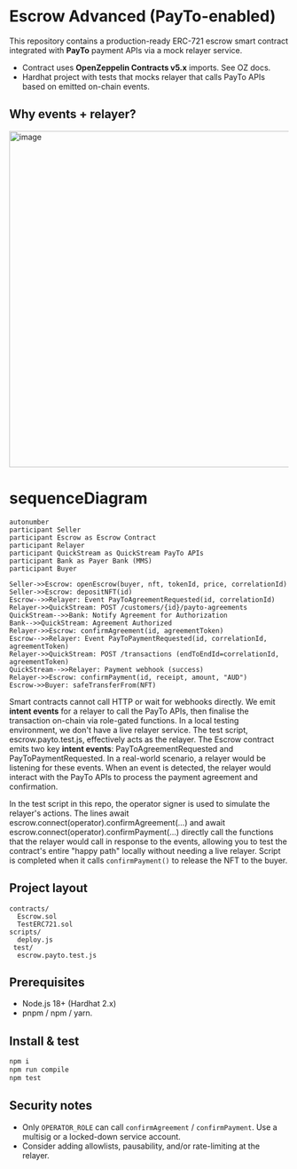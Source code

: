 
# Escrow Advanced (PayTo-enabled)

This repository contains a production-ready ERC-721 escrow smart contract integrated with **PayTo** payment APIs via a mock relayer service.

- Contract uses **OpenZeppelin Contracts v5.x** imports. See OZ docs.  
- Hardhat project with tests that mocks relayer that calls PayTo APIs based on emitted on-chain events.

## Why events + relayer?

<img width="1890" height="606" alt="image" src="https://github.com/user-attachments/assets/484db5e6-ff6f-41d8-91a5-a0c0ed5e6912" />

# sequenceDiagram
    autonumber
    participant Seller
    participant Escrow as Escrow Contract
    participant Relayer
    participant QuickStream as QuickStream PayTo APIs
    participant Bank as Payer Bank (MMS)
    participant Buyer

    Seller->>Escrow: openEscrow(buyer, nft, tokenId, price, correlationId)
    Seller->>Escrow: depositNFT(id)
    Escrow-->>Relayer: Event PayToAgreementRequested(id, correlationId)
    Relayer->>QuickStream: POST /customers/{id}/payto-agreements
    QuickStream-->>Bank: Notify Agreement for Authorization
    Bank-->>QuickStream: Agreement Authorized
    Relayer->>Escrow: confirmAgreement(id, agreementToken)
    Escrow-->>Relayer: Event PayToPaymentRequested(id, correlationId, agreementToken)
    Relayer->>QuickStream: POST /transactions (endToEndId=correlationId, agreementToken)
    QuickStream-->>Relayer: Payment webhook (success)
    Relayer->>Escrow: confirmPayment(id, receipt, amount, "AUD")
    Escrow->>Buyer: safeTransferFrom(NFT)​

Smart contracts cannot call HTTP or wait for webhooks directly. We emit **intent events** for a relayer to call the PayTo APIs, then finalise the transaction on-chain via role-gated functions. 
In a local testing environment, we don't have a live relayer service. The test script, escrow.payto.test.js, effectively acts as the relayer.
The Escrow contract emits two key **intent events**: 
PayToAgreementRequested and 
PayToPaymentRequested. 
In a real-world scenario, a relayer would be listening for these events. When an event is detected, the relayer would interact with the PayTo APIs to process the payment agreement and confirmation.

In the test script in this repo, the operator signer is used to simulate the relayer's actions. The lines 
await escrow.connect(operator).confirmAgreement(...) and 
await escrow.connect(operator).confirmPayment(...) 
directly call the functions that the relayer would call in response to the events, allowing you to test the contract's entire "happy path" locally without needing a live relayer.
Script is completed when it calls `confirmPayment()` to release the NFT to the buyer.



## Project layout
```
contracts/
  Escrow.sol
  TestERC721.sol
scripts/
  deploy.js
 test/
  escrow.payto.test.js
```

## Prerequisites
- Node.js 18+ (Hardhat 2.x)  
- pnpm / npm / yarn.

## Install & test
```bash
npm i
npm run compile
npm test
```
## Security notes
- Only `OPERATOR_ROLE` can call `confirmAgreement` / `confirmPayment`. Use a multisig or a locked-down service account.
- Consider adding allowlists, pausability, and/or rate-limiting at the relayer.

